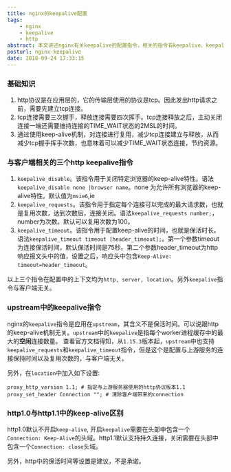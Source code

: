 ```yaml
---
title: nginx的keepalive配置
tags: 
	- nginx
	- keepalive
	- http
abstract: 本文讲述nginx有关keepalive的配置指令，相关的指令有keepalive、keepalive_requests、keepalive_timeout和keepalive_disable四个。它们主要作用是在配置nginx支持http长连接的相关参数，提高nginx的通信性能。
posturl: nginx-keepalive
date: 2018-09-24 17:33:15
---
```


### 基础知识
1. http协议是在应用层的，它的传输层使用的协议是tcp。因此发出http请求之前，需要先建立tcp连接。
2. tcp连接需要三次握手，释放连接需要四次挥手。tcp连接释放之后，主动关闭连接一端还需要维持连接的TIME_WAIT状态的2MSL的时间。
3. 通过使用keep-alive机制，对连接进行复用，减少tcp连接建立与释放，从而减少tcp握手挥手次数，也意味着可以减少TIME_WAIT状态连接，节约资源。

### 与客户端相关的三个http keepalive指令
1. `keepalive_disable`。该指令用于关闭特定浏览器的keep-alive特性。语法`keepalive_disable none |browser name`。none 为允许所有浏览器的keep-alive特性。默认值为`msie6`,ie
2. `keepalive_requests`。该指令用于指定每个连接可以完成的最大请求数，也就是复用次数，达到次数后，连接关闭。语法`keepalive_requests number;`，number为次数。默认可以复用次数为100。
3. `keepalive_timeout`。该指令用于配置keep-alive的时间，也就是保活时长。语法`keepalive_timeout timeout [header_timeout];`。第一个参数timeout为连接保活时间，默认保活时间是75秒。第二个参数header_timeout为http响应报文头中的值，设置之后，响应头中包含`Keep-Alive: timeout=header_timeout`。

以上三个指令在配置中的上下文均为`http, server, location`。另外`keepalive`指令与客户端无关。

### upstream中的keepalive指令
nginx的`keepalive`指令是应用在`upstream`，其含义不是保活时间。可以说跟http的keep-alive机制无关。`upstream`中的`keepalive`是指每个worker进程缓存中的最大的**空闲**连接数量。
查看官方文档得知，从`1.15.3`版本起，`upstream`中也支持`keepalive_requests`和`keepalive_timeout`指令，但是这个是配置与上游服务的连接保持时间以及复用次数的，与客户端无关。

另外，在`location`中加入如下设置:
```
proxy_http_version 1.1; # 指定与上游服务器使用的http协议版本1.1
proxy_set_header Connection ""; # 清除客户端带来的connection
```

### http1.0与http1.1中的keep-alive区别
http1.0默认不开启`keep-alive`, 开启`keepalive`需要在头部中包含一个`Connection: Keep-Alive`的头域。http1.1默认支持持久连接，关闭需要在头部中包含一个`Connection: close`头域。

另外，http中的保活时间等设置是建议，不是承诺。

